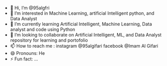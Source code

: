 - 👋 Hi, I’m @95algfri
- 👀 I’m interested in Machine Learning, artificial Intelligent python, and Data Analyst
- 🌱 I’m currently learning Artificial Intelligent, Machine Learning, Data analyst and code using Python
- 💞️ I’m looking to collaborate on Artificial Intelligent, ML, and Data Analyst repository for learning and portofolio 
- 📫 How to reach me : instagram @95algifari facebook @Imam Al Gifari
- 😄 Pronouns: He
- ⚡ Fun fact: ...

<!---
95algfri/95algfri is a ✨ special ✨ repository because its `README.md` (this file) appears on your GitHub profile.
You can click the Preview link to take a look at your changes.
--->

